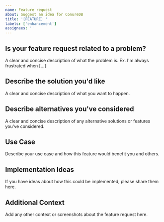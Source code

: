 ```yaml
---
name: Feature request
about: Suggest an idea for ConureDB
title: '[FEATURE] '
labels: ['enhancement']
assignees: ''
---
```


## Is your feature request related to a problem?

A clear and concise description of what the problem is. Ex. I'm always frustrated when [...]

## Describe the solution you'd like

A clear and concise description of what you want to happen.

## Describe alternatives you've considered

A clear and concise description of any alternative solutions or features you've considered.

## Use Case

Describe your use case and how this feature would benefit you and others.

## Implementation Ideas

If you have ideas about how this could be implemented, please share them here.

## Additional Context

Add any other context or screenshots about the feature request here.
